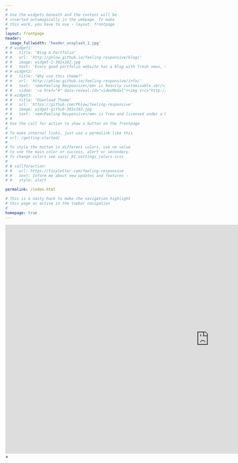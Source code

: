 ```yaml
---
#
# Use the widgets beneath and the content will be
# inserted automagically in the webpage. To make
# this work, you have to use › layout: frontpage
#
layout: frontpage
header:
  image_fullwidth: 'header_unsplash_1.jpg'
# # widget1:
# #   title: "Blog & Portfolio"
# #   url: 'http://phlow.github.io/feeling-responsive/blog/'
# #   image: widget-1-302x182.jpg
# #   text: 'Every good portfolio website has a blog with fresh news, thoughts and develop&shy;ments of your activities. <em>Feeling Responsive</em> offers you a fully functional blog with an archive page to give readers a quick overview of all your posts.'
# # widget2:
# #   title: "Why use this theme?"
# #   url: 'http://phlow.github.io/feeling-responsive/info/'
# #   text: '<em>Feeling Responsive</em> is heavily customizable.<br/>1. Language-Support :)<br/>2. Optimized for speed and it&#39;s responsive.<br/>3. Built on <a href="http://foundation.zurb.com/">Foundation Framework</a>.<br/>4. Seven different Headers.<br/>5. Customizable navigation, footer,...'
# #   video: '<a href="#" data-reveal-id="videoModal"><img src="http://phlow.github.io/feeling-responsive/images/start-video-feeling-responsive-302x182.jpg" width="302" height="182" alt=""/></a>'
# # widget3:
# #   title: "Download Theme"
# #   url: 'https://github.com/Phlow/feeling-responsive'
# #   image: widget-github-303x182.jpg
# #   text: '<em>Feeling Responsive</em> is free and licensed under a MIT License. Make it your own and start building. The code is well-documented and explains you how it works.'
# #
# Use the call for action to show a button on the frontpage
#
# To make internal links, just use a permalink like this
# url: /getting-started/
#
# To style the button in different colors, use no value
# to use the main color or success, alert or secondary.
# To change colors see sass/_01_settings_colors.scss
#
# # callforaction:
# #   url: https://tinyletter.com/feeling-responsive
# #   text: Inform me about new updates and features ›
# #   style: alert

permalink: /index.html

# This is a nasty hack to make the navigation highlight
# this page as active in the topbar navigation
#
homepage: true
---
```


<div id="videoModal" class="reveal-modal large" data-reveal="">
  <div class="flex-video widescreen vimeo" style="display: block;">
    <iframe width="1280" height="720" src="https://www.youtube.com/embed/3b5zCFSmVvU" frameborder="0" allowfullscreen></iframe>
  </div>
  <a class="close-reveal-modal">&#215;</a>
</div>
